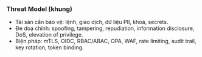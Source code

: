 ### Threat Model (khung)

- Tài sản cần bảo vệ: lệnh, giao dịch, dữ liệu PII, khoá, secrets.
- Đe doạ chính: spoofing, tampering, repudiation, information disclosure, DoS, elevation of privilege.
- Biện pháp: mTLS, OIDC, RBAC/ABAC, OPA, WAF, rate limiting, audit trail, key rotation, token binding.


